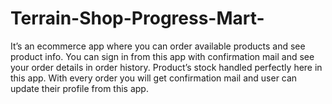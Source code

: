 # Terrain-Shop-Progress-Mart-
It’s an ecommerce app where you can order available products and see product info. 
You can sign in from this app with confirmation mail and see your order details in order history. 
Product’s stock handled perfectly here in this app. With every order you will get confirmation mail and user can update their profile from this app.
